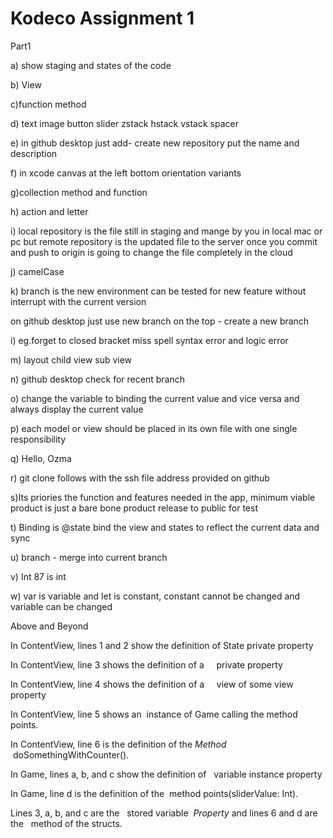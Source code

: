 # Kodeco Assignment 1

Part1

a) show staging and states of the code

b) View

c)function    method

d) text image button slider zstack hstack vstack spacer

e) in github desktop just add- create  new repository put the name and description

f) in xcode canvas at the left bottom orientation variants

g)collection method and function

h) action and letter 

i) local repository is the file still in staging and mange by you in local mac or pc but remote repository is the updated file to the server once you commit and push to origin is going to change the file completely in the cloud

j) camelCase

k) branch is the new environment can be tested for new feature without interrupt with the current version

on github desktop just use new branch on the top - create a new branch 

i) eg.forget to closed bracket miss spell  syntax error and logic error

m) layout child view sub view 

n) github desktop check for recent branch

o) change the variable to binding the current value and vice versa and always display the current value

p) each model or view should be placed in its own file with one single responsibility

q) Hello, Ozma

r) git clone follows with the ssh file address provided on github

s)Its priories the function and features needed in the app, minimum viable product is just a bare bone product release to public for test 

t) Binding is @state bind the view and states to reflect the current data and sync

u) branch - merge into current branch

v) Int 87 is int

w) var is variable and let is constant, constant cannot be changed and variable can be changed 

Above and Beyond 

In ContentView, lines 1 and 2 show the definition of  State private property

In ContentView, line 3 shows the definition of a     private property

In ContentView, line 4 shows the definition of a     view of some view property

In ContentView, line 5 shows an  instance of Game calling the method points.

In ContentView, line 6 is the definition of the *Method*  doSomethingWithCounter().

In Game, lines a, b, and c show the definition of   variable instance property

In Game, line d is the definition of the  method points(sliderValue: Int).

Lines 3, a, b, and c are the   stored variable  *Property* and lines 6 and d are the   method of the structs.
